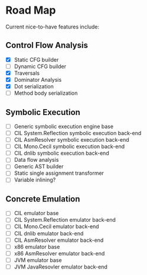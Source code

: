 Road Map
========

Current nice-to-have features include:

Control Flow Analysis
-------------------
- [x] Static CFG builder
- [ ] Dynamic CFG builder
- [x] Traversals
- [x] Dominator Analysis
- [x] Dot serialization
- [ ] Method body serialization

Symbolic Execution 
---------------------
- [ ] Generic symbolic execution engine base
- [ ] CIL System.Reflection symbolic execution back-end
- [ ] CIL AsmResolver symbolic execution back-end
- [ ] CIL Mono.Cecil symbolic execution back-end
- [ ] CIL dnlib symbolic execution back-end
- [ ] Data flow analysis
- [ ] Generic AST builder
- [ ] Static single assignment transformer
- [ ] Variable inlining?

Concrete Emulation
------------------
- [ ] CIL emulator base
- [ ] CIL System.Reflection emulator back-end
- [ ] CIL Mono.Cecil emulator back-end
- [ ] CIL dnlib emulator back-end
- [ ] CIL AsmResolver emulator back-end
- [ ] x86 emulator base
- [ ] x86 AsmResolver emulator back-end
- [ ] JVM emulator base
- [ ] JVM JavaResovler emulator back-end